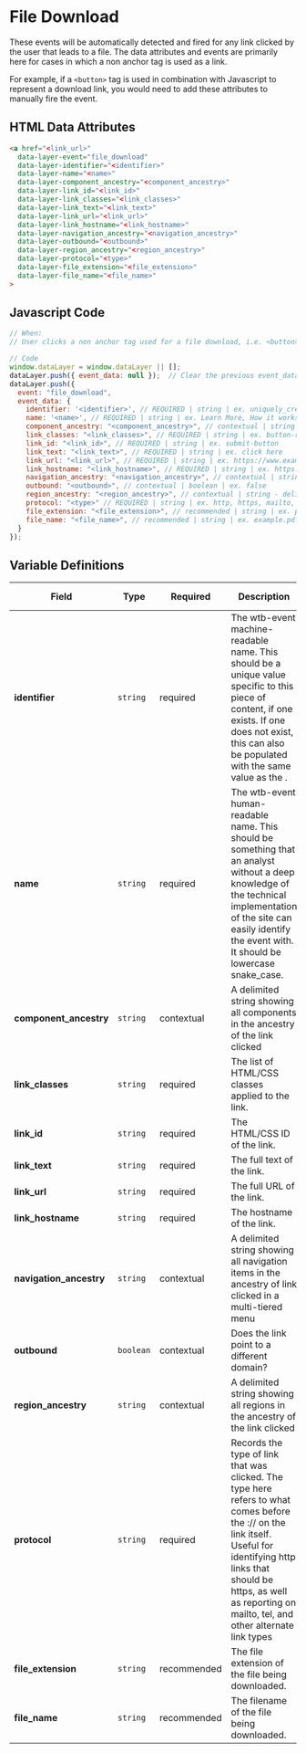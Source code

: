 # File Download

These events will be automatically detected and fired for any link clicked by the user that leads to a file. The data attributes and events are primarily here for cases in which a non anchor tag is used as a link. 

For example, if a `<button>` tag is used in combination with Javascript to represent a download link, you would need to add these attributes to manually fire the event.

## HTML Data Attributes

```html
<a href="<link_url>"
  data-layer-event="file_download"
  data-layer-identifier="<identifier>"
  data-layer-name="<name>"
  data-layer-component_ancestry="<component_ancestry>"
  data-layer-link_id="<link_id>"
  data-layer-link_classes="<link_classes>"
  data-layer-link_text="<link_text>"
  data-layer-link_url="<link_url>"
  data-layer-link_hostname="<link_hostname>"
  data-layer-navigation_ancestry="<navigation_ancestry>"      
  data-layer-outbound="<outbound>"
  data-layer-region_ancestry="<region_ancestry>"
  data-layer-protocol="<type>"
  data-layer-file_extension="<file_extension>"
  data-layer-file_name="<file_name>"
>
```

## Javascript Code

```js
// When:
// User clicks a non anchor tag used for a file download, i.e. <button>

// Code
window.dataLayer = window.dataLayer || [];
dataLayer.push({ event_data: null });  // Clear the previous event_data object.
dataLayer.push({
  event: "file_download",
  event_data: {
    identifier: '<identifier>', // REQUIRED | string | ex. uniquely_created_id
    name: '<name>', // REQUIRED | string | ex. Learn More, How it works, Ingredients, Connect
    component_ancestry: "<component_ancestry>", // contextual | string | string - delimeted (~) | ex. hero~product carousel
    link_classes: "<link_classes>", // REQUIRED | string | ex. button-red 
    link_id: "<link_id>", // REQUIRED | string | ex. submit-button
    link_text: "<link_text>", // REQUIRED | string | ex. click here
    link_url: "<link_url>", // REQUIRED | string | ex. https://www.example.com/form
    link_hostname: "<link_hostname>", // REQUIRED | string | ex. https://www.example.com
    navigation_ancestry: "<navigation_ancestry>", // contextual | string - delimeted (~) | ex. about~our ceo
    outbound: "<outbound>", // contextual | boolean | ex. false
    region_ancestry: "<region_ancestry>", // contextual | string - delimeted (~) | ex. header~navigation
    protocol: "<type>" // REQUIRED | string | ex. http, https, mailto, tel
    file_extension: "<file_extension>", // recommended | string | ex. pdf
    file_name: "<file_name>", // recommended | string | ex. example.pdf
  }
});
```

## Variable Definitions

|Field|Type|Required|Description|Example|Maximum Length|
| --- | --- | --- | --- | --- | --- |
|**identifier**|`string`|required|The wtb-event machine-readable name. This should be a unique value specific to this piece of content, if one exists. If one does not exist, this can also be populated with the same value as the <name>.|`contact`, `lead_generation`|`100`|
|**name**|`string`|required|The wtb-event human-readable name. This should be something that an analyst without a deep knowledge of the technical implementation of the site can easily identify the event with. It should be lowercase snake_case.|`contact`, `lead_generation`|`100`|
|**component_ancestry**|`string`|contextual|A delimited string showing all components in the ancestry of the link clicked|`hero~product carousel`|`100`|
|**link_classes**|`string`|required|The list of HTML/CSS classes applied to the link.|`button-red`|`100`|
|**link_id**|`string`|required|The HTML/CSS ID of the link.|`submit-button`|`100`|
|**link_text**|`string`|required|The full text of the link.|`click here`|`100`|
|**link_url**|`string`|required|The full URL of the link.|`https://www.example.com/form`|`100`|
|**link_hostname**|`string`|required|The hostname of the link.|`https://www.example.com`|`100`|
|**navigation_ancestry**|`string`|contextual|A delimited string showing all navigation items in the ancestry of link clicked in a multi-tiered menu|`about~our leadership~our CEO`|`100`|
|**outbound**|`boolean`|contextual|Does the link point to a different domain?|`false`|`100`|
|**region_ancestry**|`string`|contextual|A delimited string showing all regions in the ancestry of the link clicked|`header~navigation`|`100`|
|**protocol**|`string`|required|Records the type of link that was clicked. The type here refers to what comes before the :// on the link itself. Useful for identifying http links that should be https, as well as reporting on mailto, tel, and other alternate link types|`http`, `https`, `tel`, `mailto`|`100`|
|**file_extension**|`string`|recommended|The file extension of the file being downloaded.|`pdf`|`100`|
|**file_name**|`string`|recommended|The filename of the file being downloaded.|`drug_facts.pdf`|`100`|
